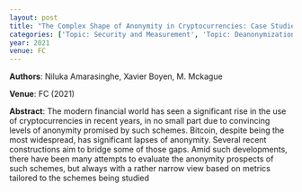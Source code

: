 ```yaml
---
layout: post
title: "The Complex Shape of Anonymity in Cryptocurrencies: Case Studies from a Systematic Approach"
categories: ['Topic: Security and Measurement', 'Topic: Deanonymization / Privacy', '2021', 'Venue: FC']
year: 2021
venue: FC
---
```

**Authors**: Niluka Amarasinghe, Xavier Boyen, M. Mckague

**Venue**: FC (2021)

**Abstract**: The modern financial world has seen a significant rise in the use of cryptocurrencies in recent years, in no small part due to convincing levels of anonymity promised by such schemes. Bitcoin, despite being the most widespread, has significant lapses of anonymity. Several recent constructions aim to bridge some of those gaps. Amid such developments, there have been many attempts to evaluate the anonymity prospects of such schemes, but always with a rather narrow view based on metrics tailored to the schemes being studied
